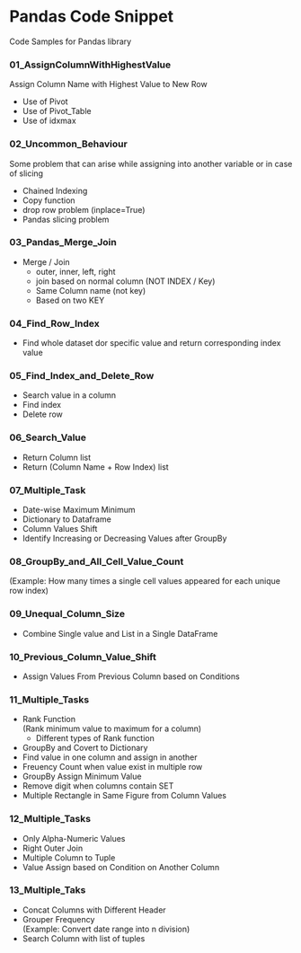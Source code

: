 # Pandas Code Snippet
Code Samples for Pandas library

### 01_AssignColumnWithHighestValue

Assign Column Name with Highest Value to New Row

- Use of Pivot
- Use of Pivot_Table
- Use of idxmax

### 02_Uncommon_Behaviour

Some problem that can arise while assigning into another variable or in case of slicing

*   Chained Indexing
*   Copy function
*   drop row problem (inplace=True)
*   Pandas slicing problem

### 03_Pandas_Merge_Join
*   Merge / Join
    - outer, inner, left, right
    - join based on normal column (NOT INDEX / Key)
    - Same Column name (not key)
    - Based on two KEY
    
### 04_Find_Row_Index
*   Find whole dataset dor specific value and return corresponding index value

### 05_Find_Index_and_Delete_Row
*   Search value in a column
*   Find index
*   Delete row

### 06_Search_Value
*   Return Column list
*   Return (Column Name + Row Index) list

### 07_Multiple_Task
* Date-wise Maximum Minimum
* Dictionary to Dataframe
* Column Values Shift
* Identify Increasing or Decreasing Values after GroupBy

### 08_GroupBy_and_All_Cell_Value_Count

(Example: How many times a single cell values appeared for each unique row index)

### 09_Unequal_Column_Size
* Combine Single value and List in a Single DataFrame

### 10_Previous_Column_Value_Shift
* Assign Values From Previous Column based on Conditions

### 11_Multiple_Tasks
* Rank Function </br>
  (Rank minimum value to maximum for a column)
  - Different types of Rank function
* GroupBy and Covert to Dictionary
* Find value in one column and assign in another
* Freuency Count when value exist in multiple row
* GroupBy Assign Minimum Value
* Remove digit when columns contain SET
* Multiple Rectangle in Same Figure from Column Values  

### 12_Multiple_Tasks
* Only Alpha-Numeric Values
* Right Outer Join
* Multiple Column to Tuple
* Value Assign based on Condition on Another Column

### 13_Multiple_Taks
* Concat Columns with Different Header
* Grouper Frequency </br>
  (Example: Convert date range into n division)
* Search Column with list of tuples
